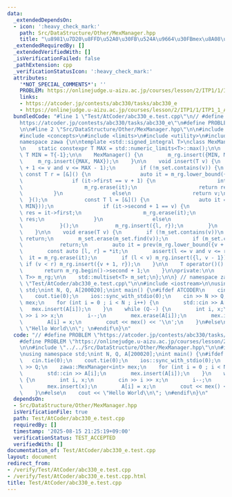 ```yaml
---
data:
  _extendedDependsOn:
  - icon: ':heavy_check_mark:'
    path: Src/DataStructure/Other/MexManager.hpp
    title: "\u8981\u7D20\u8FFD\u52A0\u30FB\u524A\u9664\u30FBmex\u8A08\u7B97"
  _extendedRequiredBy: []
  _extendedVerifiedWith: []
  _isVerificationFailed: false
  _pathExtension: cpp
  _verificationStatusIcon: ':heavy_check_mark:'
  attributes:
    '*NOT_SPECIAL_COMMENTS*': ''
    PROBLEM: https://onlinejudge.u-aizu.ac.jp/courses/lesson/2/ITP1/1/ITP1_1_A
    links:
    - https://atcoder.jp/contests/abc330/tasks/abc330_e
    - https://onlinejudge.u-aizu.ac.jp/courses/lesson/2/ITP1/1/ITP1_1_A
  bundledCode: "#line 1 \"Test/AtCoder/abc330_e.test.cpp\"\n// #define PROBLEM \"\
    https://atcoder.jp/contests/abc330/tasks/abc330_e\"\n#define PROBLEM \"https://onlinejudge.u-aizu.ac.jp/courses/lesson/2/ITP1/1/ITP1_1_A\"\
    \n\n#line 2 \"Src/DataStructure/Other/MexManager.hpp\"\n\n#include <cassert>\n\
    #include <concepts>\n#include <limits>\n#include <utility>\n#include <set>\n\n\
    namespace zawa {\n\ntemplate <std::signed_integral T>\nclass MexManager {\npublic:\n\
    \n    static constexpr T MAX = std::numeric_limits<T>::max();\n\n    static constexpr\
    \ T MIN = T{-1};\n\n    MexManager() {\n        m_rg.insert({MIN, MIN});\n   \
    \     m_rg.insert({MAX, MAX});\n    }\n\n    void insert(T v) {\n        assert(MIN\
    \ + 1 <= v and v <= MAX - 1);\n        if (!m_set.contains(v)) {\n           \
    \ const T r = [&]() {\n                auto it = m_rg.lower_bound({v + 1, MIN});\n\
    \                if (it->first == v + 1) {\n                    int res = it->second;\n\
    \                    m_rg.erase(it);\n                    return res;\n      \
    \          }\n                else\n                    return v;\n          \
    \  }();\n            const T l = [&]() {\n                auto it = prev(m_rg.lower_bound({v,\
    \ MIN}));\n                if (it->second + 1 == v) {\n                    int\
    \ res = it->first;\n                    m_rg.erase(it);\n                    return\
    \ res;\n                }\n                else\n                    return v;\n\
    \            }();\n            m_rg.insert({l, r});\n        }\n        m_set.insert(v);\n\
    \    }\n\n    void erase(T v) {\n        if (!m_set.contains(v))\n           \
    \ return;\n        m_set.erase(m_set.find(v));\n        if (m_set.contains(v))\n\
    \            return;\n        auto it = prev(m_rg.lower_bound({v + 1, MIN}));\n\
    \        const auto [l, r] = *it;\n        assert(l <= v and v <= r);\n      \
    \  it = m_rg.erase(it);\n        if (l < v) m_rg.insert({l, v - 1});\n       \
    \ if (v < r) m_rg.insert({v + 1, r});\n    }\n\n    T operator()() const {\n \
    \       return m_rg.begin()->second + 1;\n    }\n\nprivate:\n\n    std::set<std::pair<T,\
    \ T>> m_rg;\n\n    std::multiset<T> m_set;\n};\n\n} // namespace zawa\n#line 5\
    \ \"Test/AtCoder/abc330_e.test.cpp\"\n\n#include <iostream>\n\nusing namespace\
    \ std;\nint N, Q, A[200020];\nint main() {\n#ifdef ATCODER\n    cin.tie(0);\n\
    \    cout.tie(0);\n    ios::sync_with_stdio(0);\n    cin >> N >> Q;\n    zawa::MexManager<int>\
    \ mex;\n    for (int i = 0 ; i < N ; i++) {\n        std::cin >> A[i];\n     \
    \   mex.insert(A[i]);\n    }\n    while (Q--) {\n        int i, x;\n        cin\
    \ >> i >> x;\n        i--;\n        mex.erase(A[i]);\n        mex.insert(x);\n\
    \        A[i] = x;\n        cout << mex() << '\\n';\n    }\n#else\n    cout <<\
    \ \"Hello World\\n\"; \n#endif\n}\n"
  code: "// #define PROBLEM \"https://atcoder.jp/contests/abc330/tasks/abc330_e\"\n\
    #define PROBLEM \"https://onlinejudge.u-aizu.ac.jp/courses/lesson/2/ITP1/1/ITP1_1_A\"\
    \n\n#include \"../../Src/DataStructure/Other/MexManager.hpp\"\n\n#include <iostream>\n\
    \nusing namespace std;\nint N, Q, A[200020];\nint main() {\n#ifdef ATCODER\n \
    \   cin.tie(0);\n    cout.tie(0);\n    ios::sync_with_stdio(0);\n    cin >> N\
    \ >> Q;\n    zawa::MexManager<int> mex;\n    for (int i = 0 ; i < N ; i++) {\n\
    \        std::cin >> A[i];\n        mex.insert(A[i]);\n    }\n    while (Q--)\
    \ {\n        int i, x;\n        cin >> i >> x;\n        i--;\n        mex.erase(A[i]);\n\
    \        mex.insert(x);\n        A[i] = x;\n        cout << mex() << '\\n';\n\
    \    }\n#else\n    cout << \"Hello World\\n\"; \n#endif\n}\n"
  dependsOn:
  - Src/DataStructure/Other/MexManager.hpp
  isVerificationFile: true
  path: Test/AtCoder/abc330_e.test.cpp
  requiredBy: []
  timestamp: '2025-08-15 21:25:19+09:00'
  verificationStatus: TEST_ACCEPTED
  verifiedWith: []
documentation_of: Test/AtCoder/abc330_e.test.cpp
layout: document
redirect_from:
- /verify/Test/AtCoder/abc330_e.test.cpp
- /verify/Test/AtCoder/abc330_e.test.cpp.html
title: Test/AtCoder/abc330_e.test.cpp
---
```

